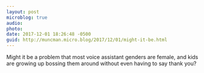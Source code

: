 ```yaml
---
layout: post
microblog: true
audio: 
photo: 
date: 2017-12-01 18:26:48 -0500
guid: http://muncman.micro.blog/2017/12/01/might-it-be.html
---
```

Might it be a problem that most voice assistant genders are female, and kids are growing up bossing them around without even having to say thank you? 
